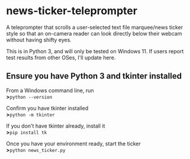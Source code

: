 # news-ticker-teleprompter
A teleprompter that scrolls a user-selected text file marquee/news ticker style so that an on-camera reader can look directly below their webcam without having shifty eyes.

This is in Python 3, and will only be tested on Windows 11. If users report test results from other OSes, I'll update here.

## Ensure you have Python 3 and tkinter installed
From a Windows command line, run  
**>**```python --version```

Confirm you have tkinter installed  
**>**```python -m tkinter```

If you don't have tkinter already, install it  
**>**```pip install tk```

Once you have your environment ready, start the ticker  
**>**```python news_ticker.py```
